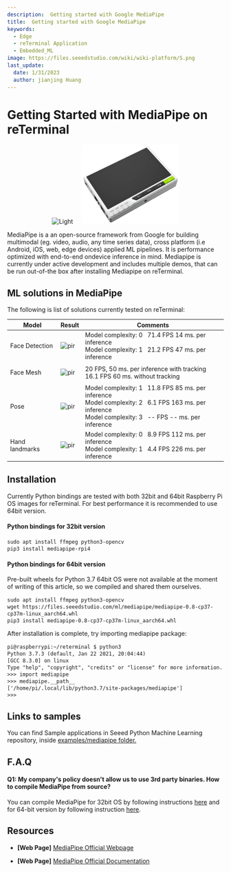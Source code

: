 ```yaml
---
description:  Getting started with Google MediaPipe
title:  Getting started with Google MediaPipe
keywords:
  - Edge
  - reTerminal Application
  - Embedded_ML
image: https://files.seeedstudio.com/wiki/wiki-platform/S.png
last_update:
  date: 1/31/2023
  author: jianjing Huang
---
```



# Getting Started with MediaPipe on reTerminal

<p align="center">
  <img alt="Light" src="https://google.github.io/mediapipe/images/mediapipe_small.png" width="45%"/>
&nbsp; &nbsp;
<img alt="Dark" src="https://raw.githubusercontent.com/lakshanthad/Image/master/CM4_wiki/wiki_thumb.png" width="45%"/>
</p>

 MediaPipe is a an open-source framework from Google for building multimodal (eg. video, audio, any time series data), cross platform (i.e Android, iOS, web, edge devices) applied ML pipelines. It is performance optimized with end-to-end ondevice inference in mind. Mediapipe is currently under active development and includes multiple demos, that can be run out-of-the box after installing Mediapipe on reTerminal.

## ML solutions in MediaPipe

The following is list of solutions currently tested on reTerminal:

<table style={{tableLayout: 'fixed', width: 743}}>
  <colgroup>
    <col style={{width: 146}} />
    <col style={{width: 198}} />
    <col style={{width: 399}} />
  </colgroup>
  <thead>
    <tr>
      <th>Model</th>
      <th>Result</th>
      <th>Comments</th>
    </tr>
  </thead>
  <tbody>
    <tr>
      <td>Face Detection</td>
      <td> <p style={{textAlign: 'center'}}><img src="https://google.github.io/mediapipe/images/mobile/face_detection_android_gpu_small.gif" alt="pir" width={600} height="auto" /></p></td>
      <td>Model complexity: 0  &nbsp;  71.4 FPS 14 ms. per inference <br />
        Model complexity: 1  &nbsp;  21.2 FPS 47 ms. per inference
      </td>
    </tr>
    <tr>
      <td>Face Mesh</td>
      <td><p style={{textAlign: 'center'}}><img src="https://google.github.io/mediapipe/images/mobile/face_mesh_android_gpu_small.gif" alt="pir" width={600} height="auto" /></p> </td>
      <td>20 FPS, 50 ms. per inference with tracking &nbsp; <br />  
        16.1 FPS 60 ms. without tracking</td>
    </tr>
    <tr>
      <td>Pose</td>
      <td><p style={{textAlign: 'center'}}><img src="https://google.github.io/mediapipe/images/mobile/pose_tracking_android_gpu_small.gif" alt="pir" width={600} height="auto" /></p></td>
      <td>Model complexity: 1  &nbsp;  11.8 FPS 85 ms. per inference <br />
        Model complexity: 2  &nbsp;  6.1 FPS 163 ms. per inference <br />
        Model complexity: 3  &nbsp;  -- FPS -- ms. per inference
      </td>
    </tr>
    <tr>
      <td>Hand landmarks</td>
      <td><p style={{textAlign: 'center'}}><img src="https://google.github.io/mediapipe/images/mobile/hand_tracking_3d_android_gpu.gif" alt="pir" width={600} height="auto" /></p></td>
      <td>Model complexity: 0  &nbsp;  8.9 FPS 112 ms. per inference <br />
        Model complexity: 1  &nbsp;  4.4 FPS 226 ms. per inference <br />
      </td>
    </tr>
  </tbody>
</table>

## Installation

Currently Python bindings are tested with both 32bit and 64bit Raspberry Pi OS images for reTerminal. For best performance it is recommended to use 64bit version.

#### Python bindings for 32bit version

```
sudo apt install ffmpeg python3-opencv
pip3 install mediapipe-rpi4
```

#### Python bindings for 64bit version

Pre-built wheels for Python 3.7 64bit OS were not available at the moment of writing of this article, so we compiled and shared them ourselves.

```
sudo apt install ffmpeg python3-opencv
wget https://files.seeedstudio.com/ml/mediapipe/mediapipe-0.8-cp37-cp37m-linux_aarch64.whl
pip3 install mediapipe-0.8-cp37-cp37m-linux_aarch64.whl
```

After installation is complete, try importing mediapipe package:

```
pi@raspberrypi:~/reterminal $ python3
Python 3.7.3 (default, Jan 22 2021, 20:04:44) 
[GCC 8.3.0] on linux
Type "help", "copyright", "credits" or "license" for more information.
>>> import mediapipe
>>> mediapipe.__path__
['/home/pi/.local/lib/python3.7/site-packages/mediapipe']
>>> 
```

## Links to samples

You can find Sample applications in Seeed Python Machine Learning repository, inside [examples/mediapipe folder.](https://github.com/Seeed-Studio/Seeed_Python_MachineLearning/tree/main/examples/mediapipe)

## F.A.Q

#### Q1: My company's policy doesn't allow us to use 3rd party binaries. How to compile MediaPipe from source?

You can compile MediaPipe for 32bit OS by following instructions [here](https://github.com/superuser789/MediaPipe-on-RaspberryPi#building-mediapipe-on-raspberry-pi-os-for-raspberry-pi-3--4) and for 64-bit version by following instruction [here](https://github.com/jiuqiant/mediapipe_python_aarch64).

## Resources

- **[Web Page]** [MediaPipe Official Webpage](https://mediapipe.dev/)

- **[Web Page]** [MediaPipe Official Documentation](https://google.github.io/mediapipe/)
